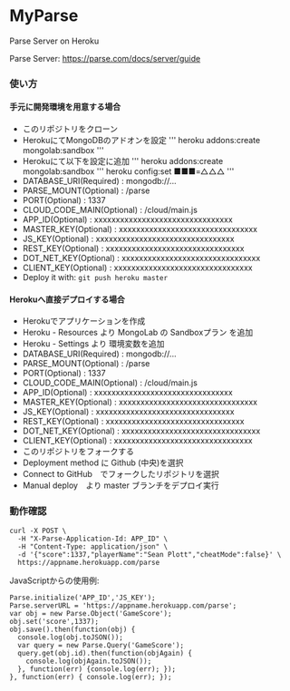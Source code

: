 # MyParse

Parse Server on Heroku

Parse Server: https://parse.com/docs/server/guide

### 使い方

#### 手元に開発環境を用意する場合

* このリポジトリをクローン
* HerokuにてMongoDBのアドオンを設定
'''
heroku addons:create mongolab:sandbox
'''
* Herokuにて以下を設定に追加
'''
heroku addons:create mongolab:sandbox
'''
heroku config:set ■■■=△△△
'''
 * DATABASE_URI(Required) : mongodb://...
 * PARSE_MOUNT(Optional) : /parse
 * PORT(Optional) : 1337
 * CLOUD_CODE_MAIN(Optional) : /cloud/main.js
 * APP_ID(Optional) : xxxxxxxxxxxxxxxxxxxxxxxxxxxxxxxx
 * MASTER_KEY(Optional) : xxxxxxxxxxxxxxxxxxxxxxxxxxxxxxxx
 * JS_KEY(Optional) : xxxxxxxxxxxxxxxxxxxxxxxxxxxxxxxx
 * REST_KEY(Optional) : xxxxxxxxxxxxxxxxxxxxxxxxxxxxxxxx
 * DOT_NET_KEY(Optional) : xxxxxxxxxxxxxxxxxxxxxxxxxxxxxxxx
 * CLIENT_KEY(Optional) : xxxxxxxxxxxxxxxxxxxxxxxxxxxxxxxx
* Deploy it with: `git push heroku master`

#### Herokuへ直接デプロイする場合

* Herokuでアプリケーションを作成
* Heroku - Resources より MongoLab の Sandboxプラン を追加
* Heroku - Settings より 環境変数を追加
 * DATABASE_URI(Required) : mongodb://...
 * PARSE_MOUNT(Optional) : /parse
 * PORT(Optional) : 1337
 * CLOUD_CODE_MAIN(Optional) : /cloud/main.js
 * APP_ID(Optional) : xxxxxxxxxxxxxxxxxxxxxxxxxxxxxxxx
 * MASTER_KEY(Optional) : xxxxxxxxxxxxxxxxxxxxxxxxxxxxxxxx
 * JS_KEY(Optional) : xxxxxxxxxxxxxxxxxxxxxxxxxxxxxxxx
 * REST_KEY(Optional) : xxxxxxxxxxxxxxxxxxxxxxxxxxxxxxxx
 * DOT_NET_KEY(Optional) : xxxxxxxxxxxxxxxxxxxxxxxxxxxxxxxx
 * CLIENT_KEY(Optional) : xxxxxxxxxxxxxxxxxxxxxxxxxxxxxxxx
* このリポジトリをフォークする
* Deployment method に Github (中央)を選択
* Connect to GitHub　でフォークしたリポジトリを選択
* Manual deploy　より master ブランチをデプロイ実行


### 動作確認

```
curl -X POST \
  -H "X-Parse-Application-Id: APP_ID" \
  -H "Content-Type: application/json" \
  -d '{"score":1337,"playerName":"Sean Plott","cheatMode":false}' \
  https://appname.herokuapp.com/parse
```

JavaScriptからの使用例:

```
Parse.initialize('APP_ID','JS_KEY');
Parse.serverURL = 'https://appname.herokuapp.com/parse';
var obj = new Parse.Object('GameScore');
obj.set('score',1337);
obj.save().then(function(obj) {
  console.log(obj.toJSON());
  var query = new Parse.Query('GameScore');
  query.get(obj.id).then(function(objAgain) {
    console.log(objAgain.toJSON());
  }, function(err) {console.log(err); });
}, function(err) { console.log(err); });
```

